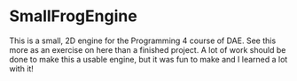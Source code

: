 # SmallFrogEngine

This is a small, 2D engine for the Programming 4 course of DAE. 
See this more as an exercise on here than a finished project. A lot of work should be done to make this a usable engine, but it was fun to make and I learned a lot with it!
